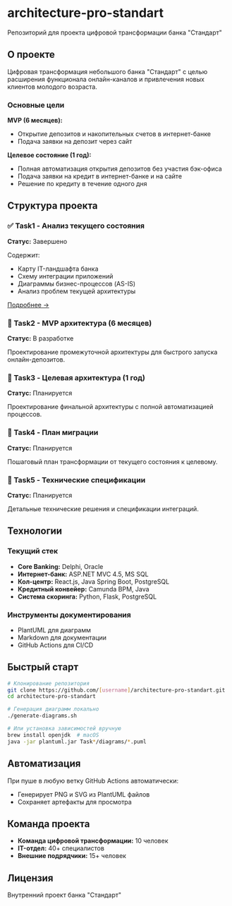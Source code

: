 # architecture-pro-standart

Репозиторий для проекта цифровой трансформации банка "Стандарт"

## О проекте

Цифровая трансформация небольшого банка "Стандарт" с целью расширения функционала онлайн-каналов и привлечения новых клиентов молодого возраста.

### Основные цели

**MVP (6 месяцев):**
- Открытие депозитов и накопительных счетов в интернет-банке
- Подача заявки на депозит через сайт

**Целевое состояние (1 год):**
- Полная автоматизация открытия депозитов без участия бэк-офиса
- Подача заявки на кредит в интернет-банке и на сайте
- Решение по кредиту в течение одного дня

## Структура проекта

### ✅ Task1 - Анализ текущего состояния
**Статус:** Завершено

Содержит:
- Карту IT-ландшафта банка
- Схему интеграции приложений
- Диаграммы бизнес-процессов (AS-IS)
- Анализ проблем текущей архитектуры

[Подробнее →](Task1/README.md)

### 📝 Task2 - MVP архитектура (6 месяцев)
**Статус:** В разработке

Проектирование промежуточной архитектуры для быстрого запуска онлайн-депозитов.

### 📝 Task3 - Целевая архитектура (1 год)
**Статус:** Планируется

Проектирование финальной архитектуры с полной автоматизацией процессов.

### 📝 Task4 - План миграции
**Статус:** Планируется

Пошаговый план трансформации от текущего состояния к целевому.

### 📝 Task5 - Технические спецификации
**Статус:** Планируется

Детальные технические решения и спецификации интеграций.

## Технологии

### Текущий стек
- **Core Banking:** Delphi, Oracle
- **Интернет-банк:** ASP.NET MVC 4.5, MS SQL
- **Кол-центр:** React.js, Java Spring Boot, PostgreSQL
- **Кредитный конвейер:** Camunda BPM, Java
- **Система скоринга:** Python, Flask, PostgreSQL

### Инструменты документирования
- PlantUML для диаграмм
- Markdown для документации
- GitHub Actions для CI/CD

## Быстрый старт

```bash
# Клонирование репозитория
git clone https://github.com/[username]/architecture-pro-standart.git
cd architecture-pro-standart

# Генерация диаграмм локально
./generate-diagrams.sh

# Или установка зависимостей вручную
brew install openjdk  # macOS
java -jar plantuml.jar Task*/diagrams/*.puml
```

## Автоматизация

При пуше в любую ветку GitHub Actions автоматически:
- Генерирует PNG и SVG из PlantUML файлов
- Сохраняет артефакты для просмотра

## Команда проекта

- **Команда цифровой трансформации:** 10 человек
- **IT-отдел:** 40+ специалистов
- **Внешние подрядчики:** 15+ человек

## Лицензия

Внутренний проект банка "Стандарт"
